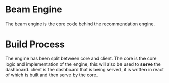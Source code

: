 # Beam Engine

The beam engine is the core code behind the recommendation engine.

# Build Process

The engine has been split between core and client. 
The core is the core logic and implementation of the engine, this will also be
used to **serve** the dashboard. 
client is the dashboard that is being served, it is written in react of which 
is built and then serve by the core.
